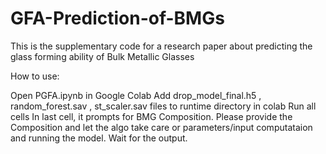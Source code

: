# GFA-Prediction-of-BMGs
This is the supplementary code for a research paper about predicting the glass forming ability of Bulk Metallic Glasses

How to use:

Open PGFA.ipynb in Google Colab
Add drop_model_final.h5 , random_forest.sav , st_scaler.sav files to runtime directory in colab
Run all cells
In last cell, it prompts for BMG Composition.
Please provide the Composition and let the algo take care or parameters/input computataion and running the model. Wait for the output.
